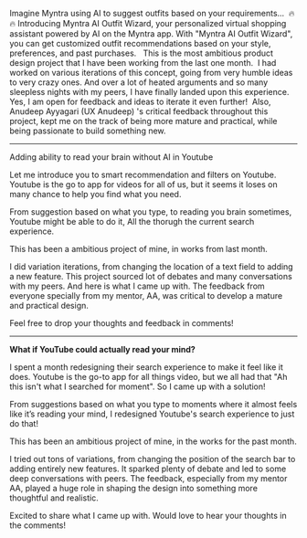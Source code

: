 Imagine Myntra using AI to suggest outfits based on your requirements...  🔥🔥
Introducing Myntra AI Outfit Wizard, your personalized virtual shopping assistant powered by AI on the Myntra app. With "Myntra AI Outfit Wizard", you can get customized outfit recommendations based on your style, preferences, and past purchases.  
This is the most ambitious product design project that I have been working from the last one month. 
I had worked on various iterations of this concept, going from very humble ideas to very crazy ones. And over a lot of heated arguments and so many sleepless nights with my peers, I have finally landed upon this experience.  Yes, I am open for feedback and ideas to iterate it even further!  Also, Anudeep Ayyagari (UX Anudeep) 's critical feedback throughout this project, kept me on the track of being more mature and practical, while being passionate to build something new.

---

Adding ability to read your brain without AI in Youtube

Let me introduce you to smart recommendation and filters on Youtube. Youtube is the go to app for videos for all of us, but it seems it loses on many chance to help you find what you need.

From suggestion based on what you type, to reading you brain sometimes, Youtube might be able to do it, All the thorugh the current search experience.

This has been a ambitious project of mine, in works from last month.

I did variation iterations, from changing the location of a text field to adding a new feature. This project sourced lot of debates and many conversations with my peers. And here is what I came up with. The feedback from everyone specially from my mentor, AA, was critical to develop a mature and practical design.

Feel free to drop your thoughts and feedback in comments!

---

**What if YouTube could actually read your mind?** 

I spent a month redesigning their search experience to make it feel like it does. Youtube is the go-to app for all things video, but we all had that
"Ah this isn't what I searched for moment". So I came up with a solution!

From suggestions based on what you type to moments where it almost feels like it’s reading your mind, I redesigned Youtube's search experience to just do that!

This has been an ambitious project of mine, in the works for the past month.

I tried out tons of variations, from changing the position of the search bar to adding entirely new features. It sparked plenty of debate and led to some deep conversations with peers. The feedback, especially from my mentor AA, played a huge role in shaping the design into something more thoughtful and realistic.

Excited to share what I came up with. Would love to hear your thoughts in the comments!